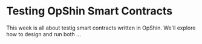 # Testing OpShin Smart Contracts

This week is all about testig smart contracts written in OpShin. We'll explore how to design and run both ...